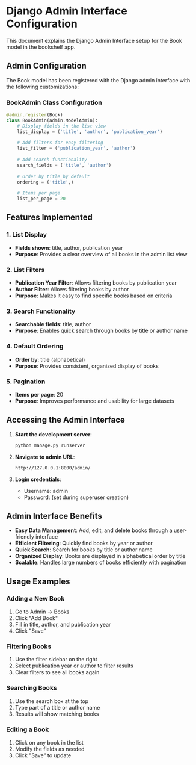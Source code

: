 # Django Admin Interface Configuration

This document explains the Django Admin Interface setup for the Book model in the bookshelf app.

## Admin Configuration

The Book model has been registered with the Django admin interface with the following customizations:

### BookAdmin Class Configuration

```python
@admin.register(Book)
class BookAdmin(admin.ModelAdmin):
    # Display fields in the list view
    list_display = ('title', 'author', 'publication_year')
    
    # Add filters for easy filtering
    list_filter = ('publication_year', 'author')
    
    # Add search functionality
    search_fields = ('title', 'author')
    
    # Order by title by default
    ordering = ('title',)
    
    # Items per page
    list_per_page = 20
```

## Features Implemented

### 1. List Display
- **Fields shown**: title, author, publication_year
- **Purpose**: Provides a clear overview of all books in the admin list view

### 2. List Filters
- **Publication Year Filter**: Allows filtering books by publication year
- **Author Filter**: Allows filtering books by author
- **Purpose**: Makes it easy to find specific books based on criteria

### 3. Search Functionality
- **Searchable fields**: title, author
- **Purpose**: Enables quick search through books by title or author name

### 4. Default Ordering
- **Order by**: title (alphabetical)
- **Purpose**: Provides consistent, organized display of books

### 5. Pagination
- **Items per page**: 20
- **Purpose**: Improves performance and usability for large datasets

## Accessing the Admin Interface

1. **Start the development server**:
   ```bash
   python manage.py runserver
   ```

2. **Navigate to admin URL**:
   ```
   http://127.0.0.1:8000/admin/
   ```

3. **Login credentials**:
   - Username: admin
   - Password: (set during superuser creation)

## Admin Interface Benefits

- **Easy Data Management**: Add, edit, and delete books through a user-friendly interface
- **Efficient Filtering**: Quickly find books by year or author
- **Quick Search**: Search for books by title or author name
- **Organized Display**: Books are displayed in alphabetical order by title
- **Scalable**: Handles large numbers of books efficiently with pagination

## Usage Examples

### Adding a New Book
1. Go to Admin → Books
2. Click "Add Book"
3. Fill in title, author, and publication year
4. Click "Save"

### Filtering Books
1. Use the filter sidebar on the right
2. Select publication year or author to filter results
3. Clear filters to see all books again

### Searching Books
1. Use the search box at the top
2. Type part of a title or author name
3. Results will show matching books

### Editing a Book
1. Click on any book in the list
2. Modify the fields as needed
3. Click "Save" to update
